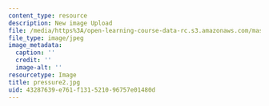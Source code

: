 ```yaml
---
content_type: resource
description: New image Upload
file: /media/https%3A/open-learning-course-data-rc.s3.amazonaws.com/mas-962-special-topics-new-textiles-spring-2010/43287639e761f131521096757e01480d_pressure2.jpg
file_type: image/jpeg
image_metadata:
  caption: ''
  credit: ''
  image-alt: ''
resourcetype: Image
title: pressure2.jpg
uid: 43287639-e761-f131-5210-96757e01480d
---
```

